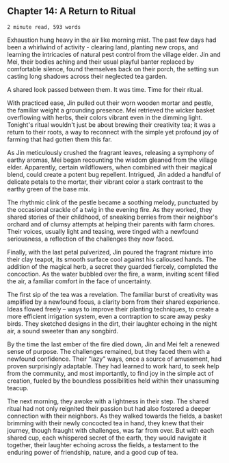 ## Chapter 14: A Return to Ritual

`2 minute read, 593 words`

Exhaustion hung heavy in the air like morning mist. The past few days had been a whirlwind of activity - clearing land, planting new crops, and learning the intricacies of natural pest control from the village elder. Jin and Mei, their bodies aching and their usual playful banter replaced by comfortable silence, found themselves back on their porch, the setting sun casting long shadows across their neglected tea garden.

A shared look passed between them. It was time. Time for their ritual.

With practiced ease, Jin pulled out their worn wooden mortar and pestle, the familiar weight a grounding presence. Mei retrieved the wicker basket overflowing with herbs, their colors vibrant even in the dimming light. Tonight's ritual wouldn't just be about brewing their creativity tea; it was a return to their roots, a way to reconnect with the simple yet profound joy of farming that had gotten them this far.

As Jin meticulously crushed the fragrant leaves, releasing a symphony of earthy aromas, Mei began recounting the wisdom gleaned from the village elder. Apparently, certain wildflowers, when combined with their magical blend, could create a potent bug repellent. Intrigued, Jin added a handful of delicate petals to the mortar, their vibrant color a stark contrast to the earthy green of the base mix.

The rhythmic clink of the pestle became a soothing melody, punctuated by the occasional crackle of a twig in the evening fire. As they worked, they shared stories of their childhood, of sneaking berries from their neighbor's orchard and of clumsy attempts at helping their parents with farm chores. Their voices, usually light and teasing, were tinged with a newfound seriousness, a reflection of the challenges they now faced.

Finally, with the last petal pulverized, Jin poured the fragrant mixture into their clay teapot, its smooth surface cool against his calloused hands. The addition of the magical herb, a secret they guarded fiercely, completed the concoction. As the water bubbled over the fire, a warm, inviting scent filled the air, a familiar comfort in the face of uncertainty.

The first sip of the tea was a revelation. The familiar burst of creativity was amplified by a newfound focus, a clarity born from their shared experience. Ideas flowed freely – ways to improve their planting techniques, to create a more efficient irrigation system, even a contraption to scare away pesky birds. They sketched designs in the dirt, their laughter echoing in the night air, a sound sweeter than any songbird.

By the time the last ember of the fire died down, Jin and Mei felt a renewed sense of purpose. The challenges remained, but they faced them with a newfound confidence. Their "lazy" ways, once a source of amusement, had proven surprisingly adaptable. They had learned to work hard, to seek help from the community, and most importantly, to find joy in the simple act of creation, fueled by the boundless possibilities held within their unassuming teacup. 

The next morning, they awoke with a lightness in their step. The shared ritual had not only reignited their passion but had also fostered a deeper connection with their neighbors. As they walked towards the fields, a basket brimming with their newly concocted tea in hand, they knew that their journey, though fraught with challenges, was far from over. But with each shared cup, each whispered secret of the earth, they would navigate it together, their laughter echoing across the fields, a testament to the enduring power of friendship, nature, and a good cup of tea. 
